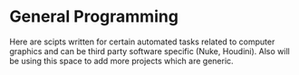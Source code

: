 # General Programming
Here are scipts written for certain automated tasks related to computer graphics and can be third party software specific (Nuke, Houdini). Also will be using this space to add more projects which are generic.
